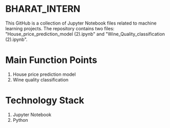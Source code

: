 # BHARAT_INTERN

This GitHub is a collection of Jupyter Notebook files related to machine learning projects. The repository contains two files: "House_price_prediction_model (2).ipynb" and "Wine_Quality_classification (2).ipynb".

# Main Function Points

1. House price prediction model
2. Wine quality classification

# Technology Stack
1. Jupyter Notebook
2. Python
